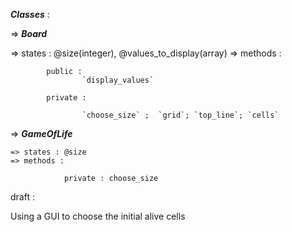 ***Classes*** :

=> ***Board***

  => states : @size(integer), @values_to_display(array)
  => methods : 

  			public :
  					`display_values` 

  			private : 

  					`choose_size` ;  `grid`; `top_line`; `cells`

 => ***GameOfLife***

 	=> states : @size
 	=> methods : 

 				private : choose_size


draft : 

Using a GUI to choose the initial alive cells